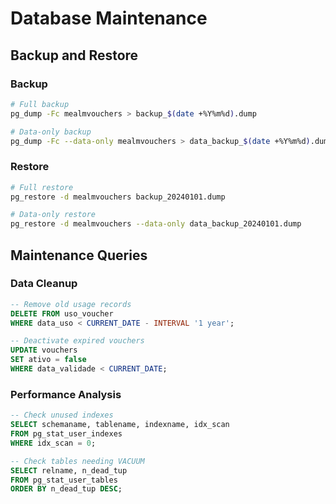 # Database Maintenance

## Backup and Restore

### Backup
```bash
# Full backup
pg_dump -Fc mealmvouchers > backup_$(date +%Y%m%d).dump

# Data-only backup
pg_dump -Fc --data-only mealmvouchers > data_backup_$(date +%Y%m%d).dump
```

### Restore
```bash
# Full restore
pg_restore -d mealmvouchers backup_20240101.dump

# Data-only restore
pg_restore -d mealmvouchers --data-only data_backup_20240101.dump
```

## Maintenance Queries

### Data Cleanup
```sql
-- Remove old usage records
DELETE FROM uso_voucher 
WHERE data_uso < CURRENT_DATE - INTERVAL '1 year';

-- Deactivate expired vouchers
UPDATE vouchers 
SET ativo = false 
WHERE data_validade < CURRENT_DATE;
```

### Performance Analysis
```sql
-- Check unused indexes
SELECT schemaname, tablename, indexname, idx_scan
FROM pg_stat_user_indexes
WHERE idx_scan = 0;

-- Check tables needing VACUUM
SELECT relname, n_dead_tup
FROM pg_stat_user_tables
ORDER BY n_dead_tup DESC;
```